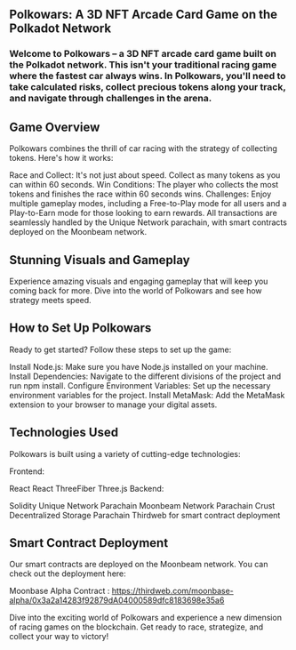## Polkowars: A 3D NFT Arcade Card Game on the Polkadot Network

### Welcome to Polkowars – a 3D NFT arcade card game built on the Polkadot network. This isn't your traditional racing game where the fastest car always wins. In Polkowars, you'll need to take calculated risks, collect precious tokens along your track, and navigate through challenges in the arena.

## Game Overview

Polkowars combines the thrill of car racing with the strategy of collecting tokens. Here's how it works:

Race and Collect: It's not just about speed. Collect as many tokens as you can within 60 seconds.
Win Conditions: The player who collects the most tokens and finishes the race within 60 seconds wins.
Challenges: Enjoy multiple gameplay modes, including a Free-to-Play mode for all users and a Play-to-Earn mode for those looking to earn rewards.
All transactions are seamlessly handled by the Unique Network parachain, with smart contracts deployed on the Moonbeam network.

## Stunning Visuals and Gameplay
Experience amazing visuals and engaging gameplay that will keep you coming back for more. Dive into the world of Polkowars and see how strategy meets speed.


## How to Set Up Polkowars

Ready to get started? Follow these steps to set up the game:

Install Node.js: Make sure you have Node.js installed on your machine.
Install Dependencies: Navigate to the different divisions of the project and run npm install.
Configure Environment Variables: Set up the necessary environment variables for the project.
Install MetaMask: Add the MetaMask extension to your browser to manage your digital assets.

## Technologies Used

Polkowars is built using a variety of cutting-edge technologies:

Frontend:

React
React ThreeFiber
Three.js
Backend:

Solidity
Unique Network Parachain
Moonbeam Network Parachain
Crust Decentralized Storage Parachain
Thirdweb for smart contract deployment

## Smart Contract Deployment

Our smart contracts are deployed on the Moonbeam network. You can check out the deployment here:

Moonbase Alpha Contract : https://thirdweb.com/moonbase-alpha/0x3a2a14283f92879dA04000589dfc8183698e35a6

Dive into the exciting world of Polkowars and experience a new dimension of racing games on the blockchain. Get ready to race, strategize, and collect your way to victory!